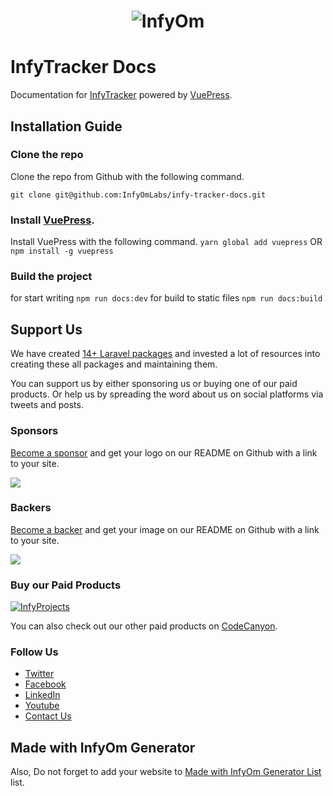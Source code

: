 <h1 align="center"><img src="https://assets.infyom.com/open-source/infyom-logo.png" alt="InfyOm"></h1>

InfyTracker Docs
==========================

Documentation for [InfyTracker](http://labs.infyom.com/infy-tracker/) powered by [VuePress](https://vuepress.vuejs.org/).

## Installation Guide
### Clone the repo
Clone the repo from Github with the following command.

`git clone git@github.com:InfyOmLabs/infy-tracker-docs.git`

### Install [VuePress](https://vuepress.vuejs.org/).
Install VuePress with the following command.
`yarn global add vuepress` OR `npm install -g vuepress`

### Build the project
for start writing `npm run docs:dev` 
for build to static files `npm run docs:build`

## Support Us

We have created [14+ Laravel packages](https://github.com/InfyOmLabs) and invested a lot of resources into creating these all packages and maintaining them.

You can support us by either sponsoring us or buying one of our paid products. Or help us by spreading the word about us on social platforms via tweets and posts.

### Sponsors

[Become a sponsor](https://opencollective.com/infyomlabs#sponsor) and get your logo on our README on Github with a link to your site.

<a href="https://opencollective.com/infyomlabs#sponsor"><img src="https://opencollective.com/infyomlabs/sponsors.svg?width=890"></a>

### Backers

[Become a backer](https://opencollective.com/infyomlabs#backer) and get your image on our README on Github with a link to your site.

<a href="https://opencollective.com/infyomlabs#backer"><img src="https://opencollective.com/infyomlabs/backers.svg?width=890"></a>

### Buy our Paid Products

[![InfyProjects](https://assets.infyom.com/open-source/infyprojects-banner.png)](https://1.envato.market/kjOGM0)

You can also check out our other paid products on [CodeCanyon](https://codecanyon.net/user/infyomlabs/portfolio).

### Follow Us

- [Twitter](https://twitter.com/infyom)
- [Facebook](https://www.facebook.com/infyom)
- [LinkedIn](https://in.linkedin.com/company/infyom-technologies)
- [Youtube](https://www.youtube.com/channel/UC8IvwfChD6i7Wp4yZp3tNsQ)
- [Contact Us](https://infyom.com/contact-us)

## Made with InfyOm Generator

Also, Do not forget to add your website to [Made with InfyOm Generator List](https://github.com/InfyOmLabs/laravel-generator/blob/develop/made-with-generator.md) list.
